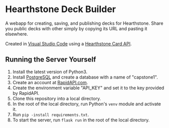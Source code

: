 # Hearthstone Deck Builder

A webapp for creating, saving, and publishing decks for Hearthstone. Share you public decks with other simply by copying its URL and pasting it elsewhere.

Created in [Visual Studio Code](https://code.visualstudio.com/) using a [Hearthstone Card API](https://rapidapi.com/omgvamp/api/hearthstone).

## Running the Server Yourself

1. Install the latest version of Python3.
1. Install [PostgreSQL](https://www.postgresql.org/) and create a database with a name of "capstone1".
1. Create an account at [RapidAPI.com](https://rapidapi.com).
1. Create the environment variable "API_KEY" and set it to the key provided by RapidAPI.
1. Clone this repository into a local directory.
1. In the root of the local directory, run Python's `venv` module and activate it.
1. Run `pip -install requirements.txt`.
1. To start the server, run `flask run` in the root of the local directory.